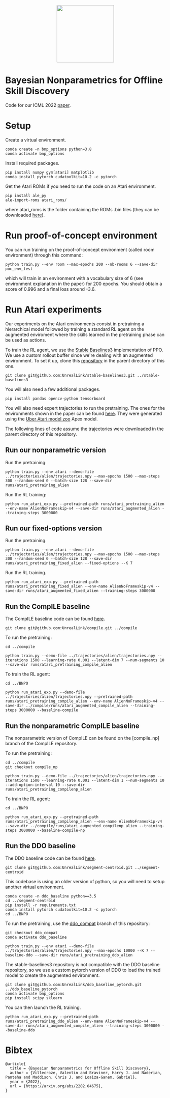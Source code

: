 <p align="center">
<a href="https://layer6.ai/"><img src="https://github.com/layer6ai-labs/DropoutNet/blob/master/logs/logobox.jpg" width="180"></a>
</p>

Bayesian Nonparametrics for Offline Skill Discovery 
===================================================

Code for our ICML 2022 [paper](https://arxiv.org/abs/2202.04675).

# Setup

Create a virtual environment.

```
conda create -n bnp_options python=3.8
conda activate bnp_options
```

Install required packages.

```
pip install numpy gym[atari] matplotlib
conda install pytorch cudatoolkit=10.2 -c pytorch
```

Get the Atari ROMs if you need to run the code on an Atari environment.

```
pip install ale_py
ale-import-roms atari_roms/
```

where atari_roms is the folder containing the ROMs .bin files (they can be downloaded [here](http://www.atarimania.com/rom_collection_archive_atari_2600_roms.html)).


# Run proof-of-concept environment

You can run training on the proof-of-concept environment (called room environment) through this command:

```
python train.py --env room --max-epochs 200 --nb-rooms 6 --save-dir poc_env_test
```

which will train in an environment with a vocabulary size of 6 (see environment explanation in the paper) for 200 epochs.
You should obtain a score of 0.996 and a final loss around -3.6.

# Run Atari experiments

Our experiments on the Atari environments consist in pretraining a hierarchical model followed by training a standard RL agent on the augmented enviroment where the skills learned in the pretraining phase can be used as actions.

To train the RL agent, we use the [Stable Baselines3](https://stable-baselines3.readthedocs.io/en/master/) implementation of PPO. We use a custom rollout buffer since we're dealing with an augmented environment. To set it up, clone this [repository](https://github.com/UnrealLink/stable-baselines3) in the parent directory of this one.

```
git clone git@github.com:UnrealLink/stable-baselines3.git ../stable-baselines3
```

You will also need a few additional packages.

```
pip install pandas opencv-python tensorboard
```

You will also need expert trajectories to run the pretraining. The ones for the environments shown in the paper can be found [here](https://drive.google.com/drive/folders/1oDZjhqrxNh0VqeOmz1M9KWWJuM6NZnj0?usp=sharing). They were generated using the [Uber Atari model zoo](https://github.com/uber-research/atari-model-zoo) Apex model.

The following lines of code assume the trajectories were downloaded in the parent directory of this repository.

## Run our nonparametric version

Run the pretraining:

```
python train.py --env atari --demo-file ../trajectories/alien/trajectories.npy --max-epochs 1500 --max-steps 300 --random-seed 0 --batch-size 128 --save-dir runs/atari_pretraining_alien 
```

Run the RL training:

```
python run_atari_exp.py --pretrained-path runs/atari_pretraining_alien --env-name AlienNoFrameskip-v4 --save-dir runs/atari_augmented_alien --training-steps 3000000
```

## Run our fixed-options version

Run the pretraining.

```
python train.py --env atari --demo-file ../trajectories/alien/trajectories.npy --max-epochs 1500 --max-steps 300 --random-seed 0 --batch-size 128 --save-dir runs/atari_pretraining_fixed_alien --fixed-options --K 7
```

Run the RL training.

```
python run_atari_exp.py --pretrained-path runs/atari_pretraining_fixed_alien --env-name AlienNoFrameskip-v4 --save-dir runs/atari_augmented_fixed_alien --training-steps 3000000
```

## Run the CompILE baseline

The CompILE baseline code can be found [here](https://github.com/UnrealLink/compile).

```
git clone git@github.com:UnrealLink/compile.git ../compile
```

To run the pretraining:

```
cd ../compile

python train.py --demo-file ../trajectories/alien/trajectories.npy --iterations 1500 --learning-rate 0.001 --latent-dim 7 --num-segments 10 --save-dir runs/atari_pretraining_compile_alien
```

To train the RL agent:

```
cd ../BNPO

python run_atari_exp.py --demo-file ../trajectories/alien/trajectories.npy --pretrained-path runs/atari_pretraining_compile_alien --env-name AlienNoFrameskip-v4 --save-dir ../compile/runs/atari_augmented_compile_alien --training-steps 3000000 --baseline-compile
```

## Run the nonparametric CompILE baseline

The nonparametric version of CompILE can be found on the [compile_np] branch of the CompILE repository.

To run the pretraining:

```
cd ../compile
git checkout compile_np

python train.py --demo-file ../trajectories/alien/trajectories.npy --iterations 1500 --learning-rate 0.001 --latent-dim 1 --num-segments 10 --add-option-interval 10 --save-dir runs/atari_pretraining_compilenp_alien
```

To train the RL agent:

```
cd ../BNPO

python run_atari_exp.py --pretrained-path runs/atari_pretraining_compilenp_alien --env-name AlienNoFrameskip-v4 --save-dir ../compile/runs/atari_augmented_compilenp_alien --training-steps 3000000 --baseline-compile-np
```

## Run the DDO baseline

The DDO baseline code can be found [here](https://github.com/UnrealLink/segment-centroid).

```
git clone git@github.com:UnrealLink/segment-centroid.git ../segment-centroid
```

This codebase is using an older version of python, so you will need to setup another virtual environment.

```
conda create -n ddo_baseline python==3.5
cd ../segment-centroid
pip install -r requirements.txt
conda install pytorch cudatoolkit=10.2 -c pytorch
cd ../BNPO
```

To run the pretraining, use the [ddo_compat]() branch of this repository:

```
git checkout ddo_compat
conda activate ddo_baseline

python train.py --env atari --demo-file ../trajectories/alien/trajectories.npy --max-epochs 10000 --K 7 --baseline-ddo --save-dir runs/atari_pretraining_ddo_alien
```

The stable-baselines3 repository is not compatible with the DDO baseline repository, so we use a custom pytorch version of DDO to load the trained model to create the augmented environment. 

```
git clone git@github.com:UnrealLink/ddo_baseline_pytorch.git ../ddo_baseline_pytorch
conda activate bnp_options
pip install scipy sklearn
```

You can then launch the RL training.

```
python run_atari_exp.py --pretrained-path runs/atari_pretraining_ddo_alien --env-name AlienNoFrameskip-v4 --save-dir runs/atari_augmented_compile_alien --training-steps 3000000 --baseline-ddo
```

# Bibtex

```
@article{
  title = {Bayesian Nonparametrics for Offline Skill Discovery},
  author = {Villecroze, Valentin and Braviner, Harry J. and Naderian, Panteha and Maddison, Chris J. and Loaiza-Ganem, Gabriel},
  year = {2022},
  url = {https://arxiv.org/abs/2202.04675},
}

```
